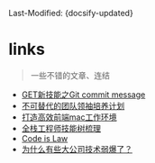 Last-Modified: {docsify-updated}

# links

> 一些不错的文章、连结

- [GET新技能之Git commit message](https://github.com/jiayisheji/blog/issues/12)
- [不可替代的团队领袖培养计划](https://leader.js.cool/#/)
- [打造高效前端mac工作环境](http://cloudstone.xin/2016/04/12/%E6%89%93%E9%80%A0%E9%AB%98%E6%95%88%E5%89%8D%E7%AB%AFmac%E5%B7%A5%E4%BD%9C%E7%8E%AF%E5%A2%83/)
- [全栈工程师技能树梳理](https://oxoyo.github.io/FSE-SKILL-TREE/)
- [Code is Law](https://mp.weixin.qq.com/s/a-tUQSy5zT3qhd8mBy2HfA)
- [为什么有些大公司技术弱爆了？](http://www.techug.com/post/weak-technology.html)

[让Nodejs像浏览器一样Fetch你想要的]:https://alili.tech/2017/02/17/Nodejs/%E8%AE%A9Nodejs%E5%83%8F%E6%B5%8F%E8%A7%88%E5%99%A8%E4%B8%80%E6%A0%B7Fetch%E4%BD%A0%E6%83%B3%E8%A6%81%E7%9A%84/

[ios open source]:https://github.com/dkhamsing/open-source-ios-apps
[码库]:https://www.ctolib.com/
[WebFalse]:https://www.webfalse.com/
[ipaddress 查询]:http://github.com.ipaddress.com/